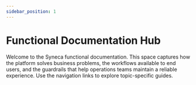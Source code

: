 ```yaml
---
sidebar_position: 1
---
```


# Functional Documentation Hub

Welcome to the Syneca functional documentation. This space captures how the platform solves business problems, the workflows available to end users, and the guardrails that help operations teams maintain a reliable experience. Use the navigation links to explore topic-specific guides.
